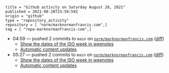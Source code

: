 ```
title = "Github activity on Saturday August 28, 2021"
published = 2021-08-28T23:59:59Z
origin = "github"
type = "repository_activity"
repository = [ "norm/marknormanfrancis.com",]
tag = [ "repo-marknormanfrancis-com",]
```

* 04:59 — pushed 2 commits to `main` on [`norm/marknormanfrancis.com`](https://github.com/norm/marknormanfrancis.com) ([diff](https://github.com/norm/marknormanfrancis.com/compare/a535aab1e99a053168a361983704f08ce2b4b2f8..d671bd8fc506b10047ee5ade9073df582a83adeb))
  * [Show the dates of the ISO week in weenotes](https://github.com/norm/marknormanfrancis.com/commit/073ce6f3742453c154d43f8015e1195f64268b66)
  * [Automatic content updates](https://github.com/norm/marknormanfrancis.com/commit/d671bd8fc506b10047ee5ade9073df582a83adeb)
* 05:27 — pushed 2 commits to `main` on [`norm/marknormanfrancis.com`](https://github.com/norm/marknormanfrancis.com) ([diff](https://github.com/norm/marknormanfrancis.com/compare/d671bd8fc506b10047ee5ade9073df582a83adeb..4617ec200e349f6c3d0a3e2ccc0b41ed34b5c3ea))
  * [Show the dates of the ISO week in weenotes](https://github.com/norm/marknormanfrancis.com/commit/fdd4516076d7038ce77d22145ac39d3f40f68b6d)
  * [Automatic content updates](https://github.com/norm/marknormanfrancis.com/commit/4617ec200e349f6c3d0a3e2ccc0b41ed34b5c3ea)

